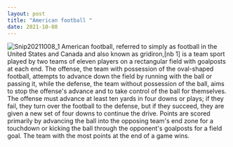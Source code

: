 ```yaml
--- 
layout: post 
title: "American football " 
date: 2021-10-08 
--- 
```

 ![Snip20211008_1](https://user-images.githubusercontent.com/92096822/136566695-f1897abb-f1eb-4ff6-b2f2-33a4406b6e7e.png)
American football, referred to simply as football in the United States and Canada and also known as gridiron,[nb 1] is a team sport played by two teams of eleven players on a rectangular field with goalposts at each end. The offense, the team with possession of the oval-shaped football, attempts to advance down the field by running with the ball or passing it, while the defense, the team without possession of the ball, aims to stop the offense's advance and to take control of the ball for themselves. The offense must advance at least ten yards in four downs or plays; if they fail, they turn over the football to the defense, but if they succeed, they are given a new set of four downs to continue the drive. Points are scored primarily by advancing the ball into the opposing team's end zone for a touchdown or kicking the ball through the opponent's goalposts for a field goal. The team with the most points at the end of a game wins. 
